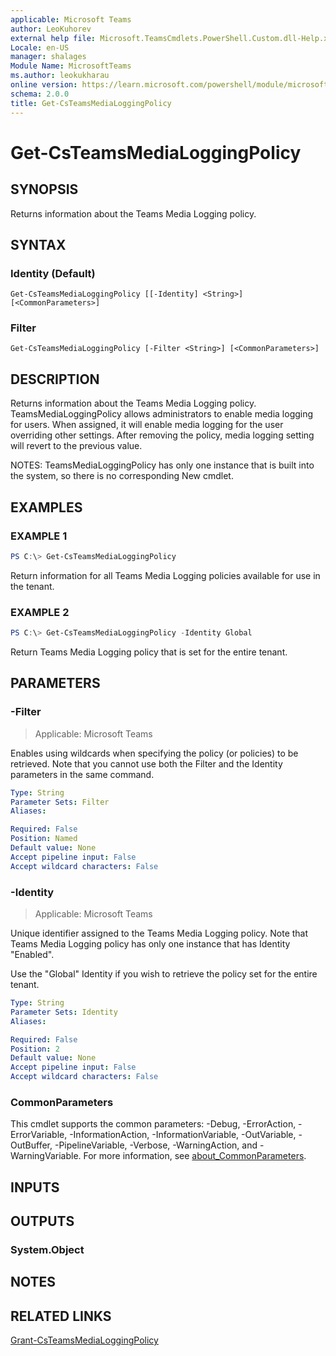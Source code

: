 ```yaml
---
applicable: Microsoft Teams
author: LeoKuhorev
external help file: Microsoft.TeamsCmdlets.PowerShell.Custom.dll-Help.xml
Locale: en-US
manager: shalages
Module Name: MicrosoftTeams
ms.author: leokukharau
online version: https://learn.microsoft.com/powershell/module/microsoftteams/get-csteamsmedialoggingpolicy
schema: 2.0.0
title: Get-CsTeamsMediaLoggingPolicy
---
```


# Get-CsTeamsMediaLoggingPolicy

## SYNOPSIS

Returns information about the Teams Media Logging policy.

## SYNTAX

### Identity (Default)

```
Get-CsTeamsMediaLoggingPolicy [[-Identity] <String>] [<CommonParameters>]
```

### Filter

```
Get-CsTeamsMediaLoggingPolicy [-Filter <String>] [<CommonParameters>]
```

## DESCRIPTION

Returns information about the Teams Media Logging policy.
TeamsMediaLoggingPolicy allows administrators to enable media logging for users. When assigned, it will enable media logging for the user overriding other settings. After removing the policy, media logging setting will revert to the previous value.

NOTES:
TeamsMediaLoggingPolicy has only one instance that is built into the system, so there is no corresponding New cmdlet.

## EXAMPLES

### EXAMPLE 1

```PowerShell
PS C:\> Get-CsTeamsMediaLoggingPolicy
```

Return information for all Teams Media Logging policies available for use in the tenant.

### EXAMPLE 2

```PowerShell
PS C:\> Get-CsTeamsMediaLoggingPolicy -Identity Global
```

Return Teams Media Logging policy that is set for the entire tenant.

## PARAMETERS

### -Filter

> Applicable: Microsoft Teams

Enables using wildcards when specifying the policy (or policies) to be retrieved.
Note that you cannot use both the Filter and the Identity parameters in the same command.

```yaml
Type: String
Parameter Sets: Filter
Aliases:

Required: False
Position: Named
Default value: None
Accept pipeline input: False
Accept wildcard characters: False
```

### -Identity

> Applicable: Microsoft Teams

Unique identifier assigned to the Teams Media Logging policy. Note that Teams Media Logging policy has only one instance that has Identity "Enabled".

Use the "Global" Identity if you wish to retrieve the policy set for the entire tenant.

```yaml
Type: String
Parameter Sets: Identity
Aliases:

Required: False
Position: 2
Default value: None
Accept pipeline input: False
Accept wildcard characters: False
```
### CommonParameters

This cmdlet supports the common parameters: -Debug, -ErrorAction, -ErrorVariable, -InformationAction, -InformationVariable, -OutVariable, -OutBuffer, -PipelineVariable, -Verbose, -WarningAction, and -WarningVariable. For more information, see [about_CommonParameters](http://go.microsoft.com/fwlink/?LinkID=113216).

## INPUTS

## OUTPUTS

### System.Object

## NOTES

## RELATED LINKS

[Grant-CsTeamsMediaLoggingPolicy](https://learn.microsoft.com/powershell/module/microsoftteams/grant-csteamsmedialoggingpolicy)
